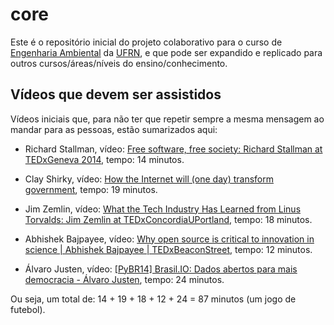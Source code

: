 # core 

Este é o repositório inicial do projeto colaborativo para o curso de [Engenharia Ambiental](https://sigaa.ufrn.br/sigaa/public/curso/portal.jsf?id=85322571&nivel=G&lc=pt_BR) da [UFRN](https://ufrn.br/), e que pode ser expandido e replicado para outros cursos/áreas/níveis do ensino/conhecimento.

## Vídeos que devem ser assistidos

Vídeos iniciais que, para não ter que repetir sempre a mesma mensagem ao mandar para as pessoas, estão sumarizados aqui:

- Richard Stallman, vídeo: [Free software, free society: Richard Stallman at TEDxGeneva 2014](https://youtu.be/Ag1AKIl_2GM), tempo: 14 minutos.
- Clay Shirky, vídeo: [How the Internet will (one day) transform government](https://youtu.be/CEN4XNth61o), tempo: 19 minutos.

- Jim Zemlin, vídeo: [What the Tech Industry Has Learned from Linus Torvalds: Jim Zemlin at TEDxConcordiaUPortland](https://www.youtube.com/watch?v=7XTHdcmjenI), tempo: 18 minutos.

- Abhishek Bajpayee, vídeo: [Why open source is critical to innovation in science | Abhishek Bajpayee | TEDxBeaconStreet](https://www.youtube.com/watch?v=g5vuVLaXIHg), tempo: 12 minutos.

- Álvaro Justen, vídeo: [[PyBR14] Brasil.IO: Dados abertos para mais democracia - Álvaro Justen](https://www.youtube.com/watch?v=MZZFmucRxoY), tempo: 24 minutos.

Ou seja, um total de: 14 + 19 + 18 + 12 + 24 = 87 minutos (um jogo de futebol).
